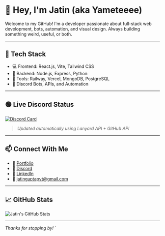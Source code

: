 # 👋 Hey, I'm Jatin (aka Yameteeee)

Welcome to my GitHub! I'm a developer passionate about full-stack web development, bots, automation, and visual design. Always building something weird, useful, or both.

---

## 🚀 Tech Stack

- 💻 Frontend: React.js, Vite, Tailwind CSS  
- 🧠 Backend: Node.js, Express, Python  
- 🧰 Tools: Railway, Vercel, MongoDB, PostgreSQL  
- 🤖 Discord Bots, APIs, and Automation  

---

## 🟢 Live Discord Status

[![Discord Card](https://discord-card-eight.vercel.app/api/card)](https://discord.com/users/1102123627438153738)

> _Updated automatically using Lanyard API + GitHub API_  

---

## 📫 Connect With Me

- 🧠 [Portfolio](https://www.behance.net/xdemongraphicz)  
- 💬 [Discord](https://discord.gg/svm7yjkeBp)  
- 💼 [LinkedIn](https://www.linkedin.com/in/jatin-gupta-34b5b7226/)  
- 📩 jatinguptapvt@gmail.com  

---

## 📈 GitHub Stats

![Jatin's GitHub Stats](https://github-readme-stats.vercel.app/api?username=jatinxoxo&show_icons=true&theme=tokyonight)

---

_Thanks for stopping by!_
`